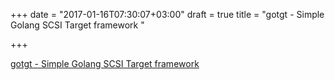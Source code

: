+++
date = "2017-01-16T07:30:07+03:00"
draft = true
title = "gotgt - Simple Golang SCSI Target framework "

+++

<p><a href="https://t.co/4up4K13MWq">gotgt - Simple Golang SCSI Target framework </a></p>
